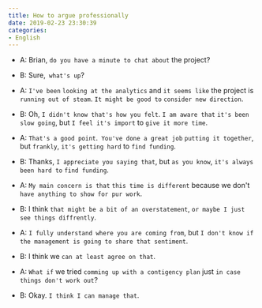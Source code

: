 ```yaml
---
title: How to argue professionally
date: 2019-02-23 23:30:39
categories:
- English
---
```


- A: Brian, `do you have a minute to chat about` the project?

- B: Sure,` what's up`?
  
- A: `I've been` `looking at the analytics` and `it seems like` the project is `running out of steam`. `It might be good to` `consider new direction`.

- B: Oh, `I didn't know that's how you felt`. `I am aware that` `it's been slow going`, but `I feel it's import` to `give it more time`.

- A: `That's a good point`.` You've done a great job` `putting it together`, but `frankly`, `it's getting hard` to `find funding`. 

- B: Thanks, `I appreciate you saying that`, but `as you know`, `it's always been hard to` `find funding`.

- A: `My main concern is that` `this time is different` because we don't `have anything to show for pur work`.

- B: I think `that might be a bit of an overstatement`, `or maybe I just see things diffrently`.

- A: `I fully understand where you are coming from`, but `I don't know if the management is going to share that sentiment`.

- B: I think we `can at least agree on that`.

- A: `What if` we tried `comming up with a contigency plan` just `in case` `things don't work out`?

- B: Okay. `I think I can manage that`.